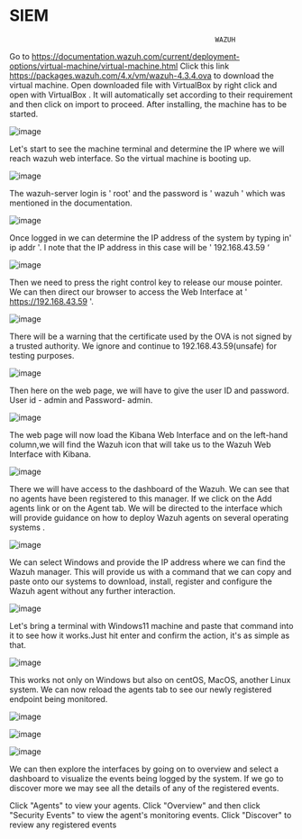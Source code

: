 # SIEM

                                                       WAZUH  
Go to https://documentation.wazuh.com/current/deployment-options/virtual-machine/virtual-machine.html
 Click this link https://packages.wazuh.com/4.x/vm/wazuh-4.3.4.ova to download the virtual machine.
Open downloaded file with VirtualBox by right click and open with VirtualBox . 
It will automatically set according to their requirement and then click on import to proceed.
After installing, the machine has to be started.




![image](https://user-images.githubusercontent.com/67914237/173249260-d7c3a579-3cac-4f75-baf8-d7dcd00b3bde.png)
















Let's start to see the machine terminal and determine the IP where we will reach wazuh web interface.
So the virtual machine is booting up. 



![image](https://user-images.githubusercontent.com/67914237/173249270-0b0fd132-371e-4aa6-afcc-b6ec32112693.png)









The wazuh-server login is ' root' and the password is ' wazuh ' which was mentioned in the documentation.










![image](https://user-images.githubusercontent.com/67914237/173249284-15cee270-8e55-4c65-8a1a-533787dbe5d7.png)








Once logged in we can determine the IP address of the system by typing in' ip addr '. I note that the IP address in this case will be ' 192.168.43.59 ‘







![image](https://user-images.githubusercontent.com/67914237/173249297-07d1b656-e999-4a1f-8829-02711e6deae4.png)














Then we need to press the right control key to release our mouse pointer. We can then direct our browser to access the Web Interface at ' https://192.168.43.59   '. 








![image](https://user-images.githubusercontent.com/67914237/173249311-9769eb3e-e694-4f49-831f-938d1a2002cd.png)











There will be a warning that the certificate used by the OVA is not signed by a trusted authority. We ignore and continue to 192.168.43.59(unsafe) for testing purposes. 






![image](https://user-images.githubusercontent.com/67914237/173249329-0ea0bf82-e0ee-49f9-8e41-cf913538a3d4.png)













Then here on the web page, we will have to give the user ID and password.
User id - admin and Password- admin.










![image](https://user-images.githubusercontent.com/67914237/173249338-ede1d568-daa0-4f3d-979b-b54dd6b7c789.png)









The web page will now load the Kibana Web Interface and on the left-hand column,we will find the Wazuh icon that will take us to the Wazuh Web Interface with Kibana.









![image](https://user-images.githubusercontent.com/67914237/173249346-4d4628c4-efc3-4da0-86cb-e949dc3323e6.png)















There we will have access to the dashboard of the Wazuh. We can see that no agents have been registered to this manager. If we click on the Add agents link or on the Agent tab. We will be directed to the interface which will provide guidance on how to deploy Wazuh agents on several operating systems . 







![image](https://user-images.githubusercontent.com/67914237/173249361-63c5026a-86e4-4b69-80e6-f5f989ee3994.png)












We can select Windows and provide the IP address where we can find the Wazuh manager. This will provide us with a command that we can copy and paste onto our systems to download, install, register and configure the Wazuh agent without any further interaction.







![image](https://user-images.githubusercontent.com/67914237/173249372-8daf7567-c03e-4c87-a225-2e92c9923a84.png)











Let's bring a terminal with Windows11 machine and paste that command into it to see how it works.Just hit enter and confirm the action, it's as simple as that.






![image](https://user-images.githubusercontent.com/67914237/173249385-7e5538b0-4703-40d6-9a9e-1e5d008a582c.png)













This works not only on Windows but also on centOS, MacOS, another Linux system. We can now reload the agents tab to see our newly registered endpoint being monitored.







![image](https://user-images.githubusercontent.com/67914237/173249395-f79d06e5-b82b-4f41-b3a4-a947ca3bb1b8.png)



![image](https://user-images.githubusercontent.com/67914237/173249412-a262559f-a8ae-4a75-828b-4c7d18691db7.png)






![image](https://user-images.githubusercontent.com/67914237/173249422-da2d2ee5-fe2a-4798-9ba7-a45461a8ce95.png)


We can then explore the interfaces by going on to overview and select a dashboard to visualize the events being logged by the system. If we go to discover more we may see all the details of any of the registered events.

 Click "Agents" to view your agents.
 Click "Overview" and then click "Security Events" to view the agent's monitoring events. 
 Click "Discover" to review any registered events





